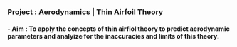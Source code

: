 ### Project : Aerodynamics | Thin Airfoil Theory
#### - Aim : To apply the concepts of thin airfiol theory to predict aerodynamic parameters and analyize for the inaccuracies and limits of this theory.

